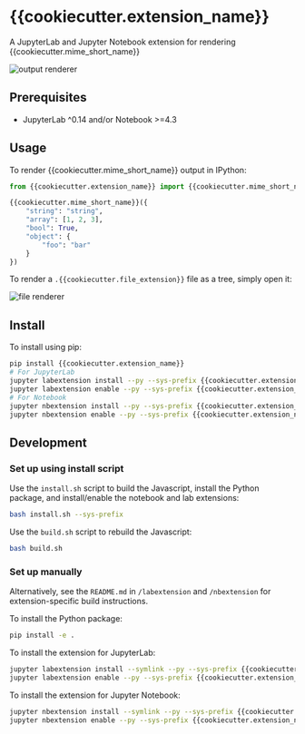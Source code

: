# {{cookiecutter.extension_name}}

A JupyterLab and Jupyter Notebook extension for rendering {{cookiecutter.mime_short_name}}

![output renderer](http://g.recordit.co/QAsC7YULcY.gif)

## Prerequisites

* JupyterLab ^0.14 and/or Notebook >=4.3

## Usage

To render {{cookiecutter.mime_short_name}} output in IPython:

```python
from {{cookiecutter.extension_name}} import {{cookiecutter.mime_short_name}}

{{cookiecutter.mime_short_name}}({
    "string": "string",
    "array": [1, 2, 3],
    "bool": True,
    "object": {
        "foo": "bar"
    }
})
```

To render a `.{{cookiecutter.file_extension}}` file as a tree, simply open it:

![file renderer](http://g.recordit.co/cbf0xnQHKn.gif)

## Install

To install using pip:

```bash
pip install {{cookiecutter.extension_name}}
# For JupyterLab
jupyter labextension install --py --sys-prefix {{cookiecutter.extension_name}}
jupyter labextension enable --py --sys-prefix {{cookiecutter.extension_name}}
# For Notebook
jupyter nbextension install --py --sys-prefix {{cookiecutter.extension_name}}
jupyter nbextension enable --py --sys-prefix {{cookiecutter.extension_name}}
```

## Development

### Set up using install script

Use the `install.sh` script to build the Javascript, install the Python package, and install/enable the notebook and lab extensions:

```bash
bash install.sh --sys-prefix
```

Use the `build.sh` script to rebuild the Javascript:

```bash
bash build.sh
```

### Set up manually

Alternatively, see the `README.md` in `/labextension` and `/nbextension` for extension-specific build instructions. 

To install the Python package:

```bash
pip install -e .
```

To install the extension for JupyterLab:

```bash
jupyter labextension install --symlink --py --sys-prefix {{cookiecutter.extension_name}}
jupyter labextension enable --py --sys-prefix {{cookiecutter.extension_name}}
```

To install the extension for Jupyter Notebook:

```bash
jupyter nbextension install --symlink --py --sys-prefix {{cookiecutter.extension_name}}
jupyter nbextension enable --py --sys-prefix {{cookiecutter.extension_name}}
```
